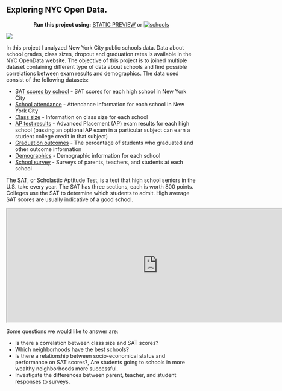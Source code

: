 ## Exploring NYC Open Data.



 <div align="center">

  **Run this project using:** [STATIC PREVIEW](https://nbviewer.jupyter.org/github/ealvarezj/Data-Science-Portfolio/blob/main/Guided_Project_Schools/Schools.ipynb) or [![schools](https://mybinder.org/badge_logo.svg)](https://mybinder.org/v2/gh/ealvarezj/binder_env/main?urlpath=git-pull%3Frepo%3Dhttps%253A%252F%252Fgithub.com%252Fealvarezj%252FData-Science-Portfolio%26urlpath%3Dtree%252FData-Science-Portfolio%252FGuided_Project_Schools%252FSchools.ipynb%26branch%3Dmain)

</div>


![](https://opendata.cityofnewyork.us/wp-content/themes/opendata-wp/assets/img/nyc-open-data-logo.svg)



In this project I analyzed New York City public schools data. Data about school grades, class sizes, dropout and graduation rates is available in the NYC OpenData website. The objective of this project is to joined multiple dataset containing different type of data about schools and find possible correlations between exam results and demographics. The data used consist of the following datasets:

- [SAT scores by school](https://data.cityofnewyork.us/Education/SAT-Results/f9bf-2cp4) - SAT scores for each high school in New York City
- [School attendance](https://data.cityofnewyork.us/Education/School-Attendance-and-Enrollment-Statistics-by-Dis/7z8d-msnt) - Attendance information for each school in New York City
- [Class size](https://data.cityofnewyork.us/Education/2010-2011-Class-Size-School-level-detail/urz7-pzb3) - Information on class size for each school
- [AP test results](https://data.cityofnewyork.us/Education/AP-College-Board-2010-School-Level-Results/itfs-ms3e) - Advanced Placement (AP) exam results for each high school (passing an optional AP exam in a particular subject can earn a student college credit in that subject)
- [Graduation outcomes](https://data.cityofnewyork.us/Education/Graduation-Outcomes-Classes-Of-2005-2010-School-Le/vh2h-md7a) - The percentage of students who graduated and other outcome information
- [Demographics](https://data.cityofnewyork.us/Education/School-Demographics-and-Accountability-Snapshot-20/ihfw-zy9j) - Demographic information for each school
- [School survey](https://data.cityofnewyork.us/Education/NYC-School-Survey-2011/mnz3-dyi8) - Surveys of parents, teachers, and students at each school

The SAT, or Scholastic Aptitude Test, is a test that high school seniors in the U.S. take every year. The SAT has three sections, each is worth 800 points. Colleges use the SAT to determine which students to admit. High average SAT scores are usually indicative of a good school.

<div>
  <iframe id="inlineFrameExample"
      title="Inline Frame Example"
      width="800"
      height="300"
      src="https://data.cityofnewyork.us/Education/School-Districts/r8nu-ymqj">
  </iframe>
</div>
 
  
Some questions we would like to answer are:

- Is there a correlation between class size and SAT scores?
- Which neighborhoods have the best schools?
- Is there a relationship between socio-economical status and performance on SAT scores?, Are students going to schools in more wealthy neighborhoods more successful.
- Investigate the differences between parent, teacher, and student responses to surveys.
